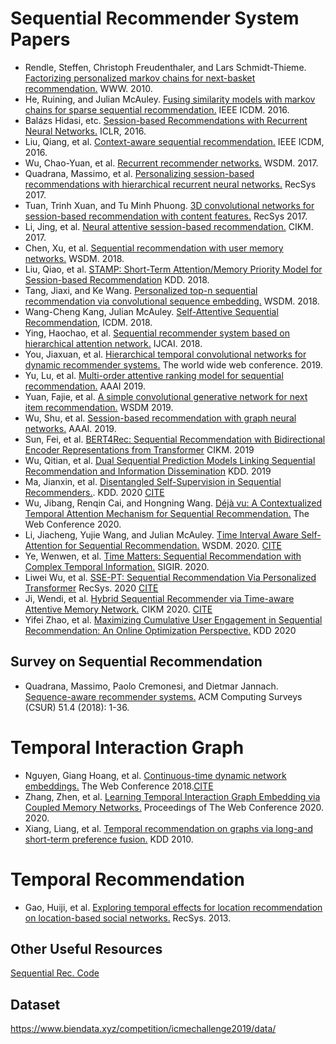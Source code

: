 # Sequential Recommender System Papers
- Rendle, Steffen, Christoph Freudenthaler, and Lars Schmidt-Thieme. [Factorizing personalized markov chains for next-basket recommendation.](http://citeseerx.ist.psu.edu/viewdoc/download?doi=10.1.1.461.6854&rep=rep1&type=pdf) WWW. 2010.
- He, Ruining, and Julian McAuley. [Fusing similarity models with markov chains for sparse sequential recommendation.](https://cseweb.ucsd.edu/~jmcauley/pdfs/icdm16a.pdf) IEEE ICDM. 2016.
- Balázs Hidasi, etc. [Session-based Recommendations with Recurrent Neural Networks.](https://arxiv.org/abs/1511.06939) ICLR, 2016.
- Liu, Qiang, et al. [Context-aware sequential recommendation.](https://arxiv.org/abs/1609.05787) IEEE ICDM, 2016.
- Wu, Chao-Yuan, et al. [Recurrent recommender networks.](https://dl.acm.org/doi/pdf/10.1145/3018661.3018689) WSDM. 2017.
- Quadrana, Massimo, et al. [Personalizing session-based recommendations with hierarchical recurrent neural networks.](https://arxiv.org/pdf/1706.04148.pdf) RecSys 2017.
- Tuan, Trinh Xuan, and Tu Minh Phuong. [3D convolutional networks for session-based recommendation with content features.](https://dl.acm.org/doi/pdf/10.1145/3109859.3109900?casa_token=oaw4-qd-PmAAAAAA:PM2QlalXJgAlmQ1M8oLoH6IlrXVaGRxx-9mmSZ4__Mi-r670-gW3dmNyyHoO4-2-9jcSRLVgadI) RecSys 2017.
- Li, Jing, et al. [Neural attentive session-based recommendation.](https://dl.acm.org/doi/pdf/10.1145/3132847.3132926?casa_token=p-UU3TxH3W0AAAAA:n8g1DKgwpJUOg5HhUhVNjzcT1hyftFAN7IThuOTYuAUIFJGUIdfsPADjulXugIIvjGD5BN0qvt8y) CIKM. 2017.
- Chen, Xu, et al. [Sequential recommendation with user memory networks.](https://dl.acm.org/doi/pdf/10.1145/3159652.3159668?casa_token=dwnjPirHUakAAAAA:15TKXBAZWzF7cXgAg0qWn8afEwjKVjMZUfQoYxb6KFWMqqYE-Jk1gc6EgWVM4cLJXqVD6Dcey6s) WSDM. 2018.
- Liu, Qiao, et al. [STAMP: Short-Term Attention/Memory Priority Model for Session-based Recommendation](https://github.com/uestcnlp/STAMP) KDD. 2018.
- Tang, Jiaxi, and Ke Wang. [Personalized top-n sequential recommendation via convolutional sequence embedding.](https://arxiv.org/pdf/1809.07426.pdf) WSDM. 2018.
- Wang-Cheng Kang, Julian McAuley. [Self-Attentive Sequential Recommendation](https://cseweb.ucsd.edu/~jmcauley/pdfs/icdm18.pdf), ICDM. 2018.
- Ying, Haochao, et al. [Sequential recommender system based on hierarchical attention network.](https://www.ijcai.org/Proceedings/2018/0546.pdf) IJCAI. 2018.
- You, Jiaxuan, et al. [Hierarchical temporal convolutional networks for dynamic recommender systems.](https://arxiv.org/pdf/1904.04381.pdf) The world wide web conference. 2019.
- Yu, Lu, et al. [Multi-order attentive ranking model for sequential recommendation.](https://www.aaai.org/ojs/index.php/AAAI/article/view/4516/4394) AAAI 2019.
- Yuan, Fajie, et al. [A simple convolutional generative network for next item recommendation.](https://dl.acm.org/doi/pdf/10.1145/3289600.3290975?casa_token=J1syrbahjloAAAAA:VbCRffYiUm4wqFaZjuxkTB0PiCMswTUAVHb_yy3Yw262gG_r_if1wD1f6gJ-PoGKulKriSDqLDM) WSDM 2019.
- Wu, Shu, et al. [Session-based recommendation with graph neural networks.](https://www.aaai.org/ojs/index.php/AAAI/article/view/3804/3682) AAAI. 2019.
- Sun, Fei, et al. [BERT4Rec: Sequential Recommendation with Bidirectional Encoder Representations from Transformer](https://arxiv.org/abs/1904.06690) CIKM. 2019
- Wu, Qitian, et al. [Dual Sequential Prediction Models Linking Sequential Recommendation and Information Dissemination](https://dl.acm.org/doi/pdf/10.1145/3292500.3330959) KDD. 2019
- Ma, Jianxin, et al. [Disentangled Self-Supervision in Sequential Recommenders.](http://pengcui.thumedialab.com/papers/DisentangledSequentialRecommendation.pdf). KDD. 2020 [CITE](./bib_files/disentangle.bib)
- Wu, Jibang, Renqin Cai, and Hongning Wang. [Déjà vu: A Contextualized Temporal Attention Mechanism for Sequential Recommendation.](https://arxiv.org/pdf/2002.00741.pdf) The Web Conference 2020.
- Li, Jiacheng, Yujie Wang, and Julian McAuley. [Time Interval Aware Self-Attention for Sequential Recommendation.](https://cseweb.ucsd.edu/~jmcauley/pdfs/wsdm20b.pdf) WSDM. 2020. [CITE](./bib_files/Time_Interval.bib)
- Ye, Wenwen, et al. [Time Matters: Sequential Recommendation with Complex Temporal Information.](https://dl.acm.org/doi/pdf/10.1145/3397271.3401154?casa_token=B-A6CsmuPiwAAAAA:cUV0AptqcwC5lA5wrVSUmHsGV978bBsDS4v_ZgbFrEy-0g6yNDhoYava4G7QA-zR38hOT07Ruuut) SIGIR. 2020.
- Liwei Wu, et al. [SSE-PT: Sequential Recommendation Via Personalized Transformer](https://dl.acm.org/doi/pdf/10.1145/3383313.3412258) RecSys. 2020 [CITE](./bib_files/SSE-PT.bib)
- Ji, Wendi, et al. [Hybrid Sequential Recommender via Time-aware Attentive Memory Network.](https://arxiv.org/pdf/2005.08598.pdf) CIKM 2020. [CITE](./bib_files/MTAM.bib)
- Yifei Zhao, et al. [Maximizing Cumulative User Engagement in Sequential Recommendation: An Online Optimization Perspective.](https://dl.acm.org/doi/pdf/10.1145/3394486.3403329) KDD 2020

## Survey on Sequential Recommendation
- Quadrana, Massimo, Paolo Cremonesi, and Dietmar Jannach. [Sequence-aware recommender systems.](https://arxiv.org/pdf/1802.08452.pdf) ACM Computing Surveys (CSUR) 51.4 (2018): 1-36.

# Temporal Interaction Graph
- Nguyen, Giang Hoang, et al. [Continuous-time dynamic network embeddings.](http://ryanrossi.com/pubs/nguyen-et-al-WWW18-BigNet.pdf) The Web Conference 2018.[CITE](./bib_files/CTDNE.bib)
- Zhang, Zhen, et al. [Learning Temporal Interaction Graph Embedding via Coupled Memory Networks.](https://dl.acm.org/doi/pdf/10.1145/3366423.3380076?casa_token=jQDfuykEgz8AAAAA:IoUaw2pIm_WW7RxZPo7O1KdUtWy2StHjSGpgSQ0nCF32Lwr3_M2By9_zbJkKrKBu-NDsIB-T1sc) Proceedings of The Web Conference 2020. 2020.
- Xiang, Liang, et al. [Temporal recommendation on graphs via long-and short-term preference fusion.](https://dl.acm.org/doi/pdf/10.1145/1835804.1835896?casa_token=sXnMSlVllp0AAAAA:Op3oiJ4aw7Fyh-kwetwb0hPwjiKTNXBOQWvbbFGmvPqYgf6p0CbywFibcJITWN6qlO9nJ4du1Cw) KDD 2010.

# Temporal Recommendation
- Gao, Huiji, et al. [Exploring temporal effects for location recommendation on location-based social networks.](https://dl.acm.org/doi/pdf/10.1145/2507157.2507182?casa_token=HqN0SmOY0IAAAAAA:mKnXv5PWKdnNbWDiAkOsM7R0pQc6oq1ZIA5pUfxRwKrb1x1_i6zUyZ0EBNu0-Sezxqm98jFq79Y) RecSys. 2013.

## Other Useful Resources
[Sequential Rec. Code](https://github.com/DeepGraphLearning/RecommenderSystems/tree/master/sequentialRec)

## Dataset
https://www.biendata.xyz/competition/icmechallenge2019/data/
